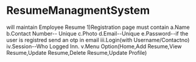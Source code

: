 # ResumeManagmentSystem
will maintain Employee Resume
1)Registration page must contain
  a.Name 
  b.Contact Number-- Unique
  c.Photo
  d.Email--Unique
  e.Password--if the user is registred send an otp in email
iii.Login(with Username/Contactno)
iv.Session--Who Logged Inn.
v.Menu Option(Home,Add Resume,View Resume,Update Resume,Delete Resume,Update Profile)
